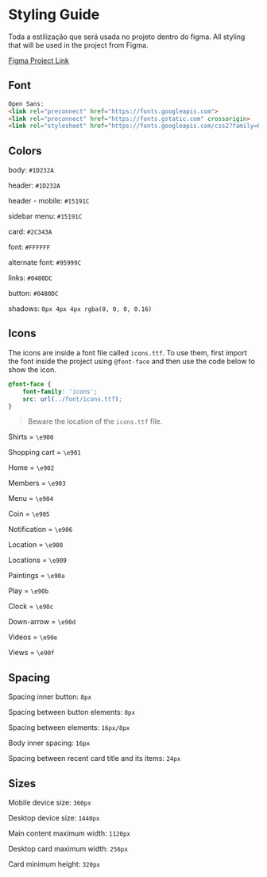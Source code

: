 # Styling Guide

Toda a estilização que será usada no projeto dentro do figma. All styling that will be used in the project from Figma.

[Figma Project Link](https://www.figma.com/file/ibWktwVpnog76rMYOdVhks/Dispondo-elementos-com-flexbox-e-grid?node-id=54%3A2358)

## Font

```html
Open Sans:
<link rel="preconnect" href="https://fonts.googleapis.com">
<link rel="preconnect" href="https://fonts.gstatic.com" crossorigin>
<link rel="stylesheet" href="https://fonts.googleapis.com/css2?family=Open+Sans:wght@400;600;700&display=swap">
```

## Colors

body: `#1D232A`

header: `#1D232A`

header - mobile: `#15191C`

sidebar menu: `#15191C`

card: `#2C343A`

font: `#FFFFFF`

alternate font: `#95999C`

links: `#0480DC`

button: `#0480DC`

shadows: `0px 4px 4px rgba(0, 0, 0, 0.16)`

## Icons

The icons are inside a font file called `icons.ttf`. To use them, first import the font inside the project using `@font-face` and then use the code below to show the icon.

```css
@font-face {
    font-family: 'icons';
    src: url(../font/icons.ttf);
}
```

> Beware the location of the `icons.ttf` file.

Shirts = `\e900`

Shopping cart = `\e901`

Home = `\e902`

Members = `\e903`

Menu = `\e904`

Coin = `\e905`

Notification = `\e906`

Location = `\e908`

Locations = `\e909`

Paintings = `\e90a`

Play = `\e90b`

Clock = `\e90c`

Down-arrow = `\e90d`

Videos = `\e90e`

Views = `\e90f`

## Spacing

Spacing inner button: `8px`

Spacing between button elements: `8px`

Spacing between elements: `16px/8px`

Body inner spacing: `16px`

Spacing between recent card title and its items: `24px`

## Sizes

Mobile device size: `360px`

Desktop device size: `1440px`

Main content maximum width: `1120px`

Desktop card maximum width: `256px`

Card minimum height: `320px`
